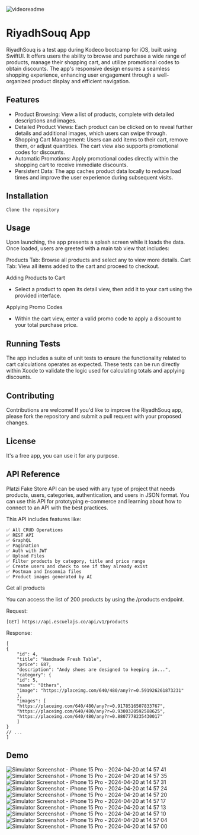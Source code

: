 
![videoreadme](https://github.com/aboelnasrmo/RiyadhSouq/assets/48453299/f443a08f-5c48-4e87-864a-66b794bde9ee)
# RiyadhSouq App
RiyadhSouq is a test app during Kodeco bootcamp for iOS, built using SwiftUI. It offers users the ability to browse and purchase a wide range of products, manage their shopping cart, and utilize promotional codes to obtain discounts. The app's responsive design ensures a seamless shopping experience, enhancing user engagement through a well-organized product display and efficient navigation.


## Features

- Product Browsing: View a list of products, complete with detailed descriptions and images.
- Detailed Product Views: Each product can be clicked on to reveal further details and additional images, which users can swipe through.
- Shopping Cart Management: Users can add items to their cart, remove them, or adjust quantities. The cart view also supports promotional codes for discounts.
- Automatic Promotions: Apply promotional codes directly within the shopping cart to receive immediate discounts.
- Persistent Data: The app caches product data locally to reduce load times and improve the user experience during subsequent visits.


## Installation

    Clone the repository
    
## Usage

Upon launching, the app presents a splash screen while it loads the data. Once loaded, users are greeted with a main tab view that includes:

Products Tab: Browse all products and select any to view more details.
Cart Tab: View all items added to the cart and proceed to checkout.

Adding Products to Cart
- Select a product to open its detail view, then add it to your cart using the provided interface.

Applying Promo Codes
- Within the cart view, enter a valid promo code to apply a discount to your total purchase price.


## Running Tests

The app includes a suite of unit tests to ensure the functionality related to cart calculations operates as expected. These tests can be run directly within Xcode to validate the logic used for calculating totals and applying discounts.


## Contributing

Contributions are welcome! If you'd like to improve the RiyadhSouq app, please fork the repository and submit a pull request with your proposed changes.
## License

It's a free app, you can use it for any purpose.
## API Reference

Platzi Fake Store API can be used with any type of project that needs products, users, categories, authentication, and users in JSON format. You can use this API for prototyping e-commerce and learning about how to connect to an API with the best practices.

This API includes features like:

    ✅ All CRUD Operations
    ✅ REST API
    ✅ GraphQL
    ✅ Pagination
    ✅ Auth with JWT
    ✅ Upload Files
    ✅ Filter products by category, title and price range
    ✅ Create users and check to see if they already exist
    ✅ Postman and Insomnia files
    ✅ Product images generated by AI

Get all products

You can access the list of 200 products by using the /products endpoint.

Request:

    [GET] https://api.escuelajs.co/api/v1/products

Response:

    [
    {
        "id": 4,
        "title": "Handmade Fresh Table",
        "price": 687,
        "description": "Andy shoes are designed to keeping in...",
        "category": {
        "id": 5,
        "name": "Others",
        "image": "https://placeimg.com/640/480/any?r=0.591926261873231"
        },
        "images": [
        "https://placeimg.com/640/480/any?r=0.9178516507833767",
        "https://placeimg.com/640/480/any?r=0.9300320592588625",
        "https://placeimg.com/640/480/any?r=0.8807778235430017"
        ]
    }
    // ...
    ]

## Demo

![Simulator Screenshot - iPhone 15 Pro - 2024-04-20 at 14 57 41](https://github.com/aboelnasrmo/RiyadhSouq/assets/48453299/aff24325-206a-4d82-b7dd-4a27c3cd9971)
![Simulator Screenshot - iPhone 15 Pro - 2024-04-20 at 14 57 35](https://github.com/aboelnasrmo/RiyadhSouq/assets/48453299/7605670b-5ca6-4b09-bd43-13e9d845e713)
![Simulator Screenshot - iPhone 15 Pro - 2024-04-20 at 14 57 31](https://github.com/aboelnasrmo/RiyadhSouq/assets/48453299/51ce8ea3-b03e-4882-96a4-88de8411f18d)
![Simulator Screenshot - iPhone 15 Pro - 2024-04-20 at 14 57 24](https://github.com/aboelnasrmo/RiyadhSouq/assets/48453299/1902bceb-049f-427f-8ca8-24261c60e8d3)
![Simulator Screenshot - iPhone 15 Pro - 2024-04-20 at 14 57 20](https://github.com/aboelnasrmo/RiyadhSouq/assets/48453299/234b75ab-1d73-43fb-a203-40c4b8f59f95)
![Simulator Screenshot - iPhone 15 Pro - 2024-04-20 at 14 57 17](https://github.com/aboelnasrmo/RiyadhSouq/assets/48453299/d4fbced1-d993-4ee2-befb-021926324dbc)
![Simulator Screenshot - iPhone 15 Pro - 2024-04-20 at 14 57 13](https://github.com/aboelnasrmo/RiyadhSouq/assets/48453299/fdfbabe4-bd73-4a4e-88a1-d7333c33c6b6)
![Simulator Screenshot - iPhone 15 Pro - 2024-04-20 at 14 57 10](https://github.com/aboelnasrmo/RiyadhSouq/assets/48453299/ffc04083-0b0d-49d1-b097-25b9714bea3f)
![Simulator Screenshot - iPhone 15 Pro - 2024-04-20 at 14 57 04](https://github.com/aboelnasrmo/RiyadhSouq/assets/48453299/b66c5b45-3778-4d99-895a-8e200fd091b4)
![Simulator Screenshot - iPhone 15 Pro - 2024-04-20 at 14 57 00](https://github.com/aboelnasrmo/RiyadhSouq/assets/48453299/2bae522e-910e-474e-bada-fb0c0f1a6d77)



